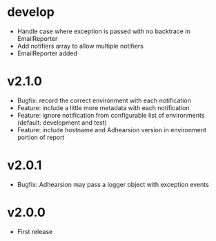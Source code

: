 # develop
  * Handle case where exception is passed with no backtrace in EmailReporter
  * Add notifiers array to allow multiple notifiers
  * EmailReporter added

# v2.1.0
  * Bugfix: record the correct environment with each notification
  * Feature: include a little more metadata with each notification
  * Feature: ignore notification from configurable list of environments (default: development and test)
  * Feature: include hostname and Adhearsion version in environment portion of report

# v2.0.1
  * Bugfix: Adhearsion may pass a logger object with exception events

# v2.0.0
  * First release

